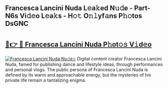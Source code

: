 ## Francesca Lancini Nuda L𝚎a𝚔ed N𝚞𝚍e - Part-N6s Vi𝚍𝚎o L𝚎a𝚔s - H𝚘𝚝 O𝚗𝚕yf𝚊ns P𝚑𝚘tos DsGNC

# <h2><a href="http://kf76ew.oniu.top/?m=Francesca+Lancini+Nuda">🔗👉 🔴 Francesca Lancini Nuda P𝚑ot𝚘𝚜 V𝚒d𝚎o</a></h2>

[![Francesca Lancini Nuda Nu𝚍e𝚜](https://i.imgur.com/0qMVB7G.gif)](http://kf76ew.oniu.top/?m=Francesca+Lancini+Nuda)
Digital content creator Francesca Lancini Nuda, famed for publishing dance and lifestyle ideas, through performances and personal vlogs. The public persona of Francesca Lancini Nuda is defined by its warm and approachable energy, but the mysteries of his private life remain a tantalizing enigma.  
